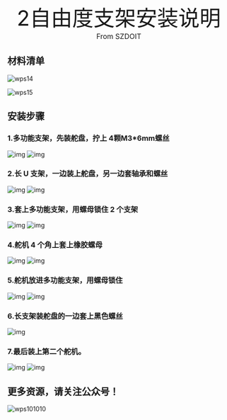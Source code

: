 <center><font size=10>2自由度支架安装说明</font></center>
<center><font size=3> From SZDOIT </font></center>

## 材料清单

![wps14](wps14.png)

![wps15](wps15.png)

## 安装步骤

### 1.多功能支架，先装舵盘，拧上 4颗M3*6mm螺丝

![img](wps1.png)
![img](wps2.png)

### 2.长 U 支架，一边装上舵盘，另一边套轴承和螺丝

![img](wps3.png)
![img](wps4.png)

### 3.套上多功能支架，用螺母锁住 2 个支架

![img](wps5.png)
![img](wps6.png)

### 4.舵机 4 个角上套上橡胶螺母 

![img](wps7.png)
![img](wps8.png)

### 5.舵机放进多功能支架，用螺母锁住 

![img](wps9.png)
![img](wps10.png)

### 6.长支架装舵盘的一边套上黑色螺丝 

![img](wps11.png)

### 7.最后装上第二个舵机。

![img](wps12.png)
![img](wps13.png)

## 更多资源，请关注公众号！

![wps101010](wps101010.png)